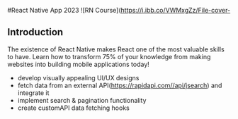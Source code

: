#React Native App 2023 
![RN Course](https://i.ibb.co/VWMxgZz/File-cover-

## Introduction
The existence of React Native makes React one of the most valuable skills to have. Learn how to transform 75% of your knowledge from making websites into building mobile applications today!

- develop visually appealing UI/UX designs
- fetch data from an external API(https://rapidapi.com//api/jsearch) and integrate it
- implement search & pagination functionality
- create customAPI data fetching hooks




